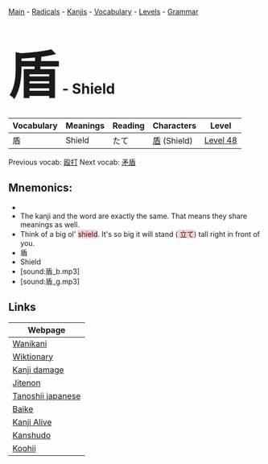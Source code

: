 <style> bigfont {font-size: 100px}</style>
[Main](../README.md) -
[Radicals](../radicals.md) -
[Kanjis](../kanjis.md) -
[Vocabulary](../vocabulary.md) -
[Levels](../levels.md) -
[Grammar](../grammar.md)
# <bigfont> 盾</bigfont> - Shield 

| Vocabulary | Meanings | Reading | Characters | Level |
| --- | --- | --- | --- | --- |
| 盾 | Shield | たて |  [盾](../kanjis/盾.md) (Shield) | [Level 48](../levels/wk_level48.md) |

Previous vocab: [殴打](殴打.md) Next vocab: [矛盾](矛盾.md) 

## Mnemonics:

* 
* The kanji and the word are exactly the same. That means they share meanings as well.
* Think of a big ol' <span style="background-color:#ffcccb"> shield</span>. It's so big it will stand (<span style="background-color:#ffcccb"> 立て</span>) tall right in front of you.
* 盾
* Shield
* [sound:盾_b.mp3]
* [sound:盾_g.mp3]


## Links 

| Webpage |
| --- |
| [Wanikani          ](https://www.wanikani.com/kanji/盾) |
| [Wiktionary        ](https://en.wiktionary.org/wiki/盾) |
| [Kanji damage      ](http://www.kanjidamage.com/kanji/search?utf8=✓&q=盾) |
| [Jitenon           ](https://jitenon.com/kanji/盾) |
| [Tanoshii japanese ](https://www.tanoshiijapanese.com/dictionary/kanji.cfm?k=盾) |
| [Baike             ](https://baike.baidu.com/item/盾) |
| [Kanji Alive       ](https://app.kanjialive.com/盾) |
| [Kanshudo          ](https://www.kanshudo.com/searchmn?q=盾) |
| [Koohii            ](https://kanji.koohii.com/study/kanji/盾) |
